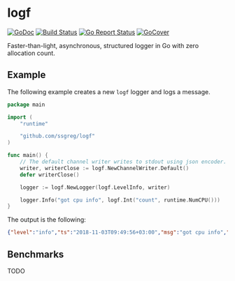 # logf

[![GoDoc](https://godoc.org/github.com/ssgreg/logf?status.svg)](https://godoc.org/github.com/ssgreg/logf)
[![Build Status](https://travis-ci.org/ssgreg/logf.svg?branch=master)](https://travis-ci.org/ssgreg/logf)
[![Go Report Status](https://goreportcard.com/badge/github.com/ssgreg/logf)](https://goreportcard.com/report/github.com/ssgreg/logf)
[![GoCover](https://gocover.io/_badge/github.com/ssgreg/logf)](https://gocover.io/github.com/ssgreg/logf)

Faster-than-light, asynchronous, structured logger in Go with zero allocation count.

## Example

The following example creates a new `logf` logger and logs a message.

```go
package main

import (
    "runtime"

    "github.com/ssgreg/logf"
)

func main() {
    // The default channel writer writes to stdout using json encoder.
    writer, writerClose := logf.NewChannelWriter.Default()
    defer writerClose()

    logger := logf.NewLogger(logf.LevelInfo, writer)

    logger.Info("got cpu info", logf.Int("count", runtime.NumCPU()))
}
```

The output is the following:

```json
{"level":"info","ts":"2018-11-03T09:49:56+03:00","msg":"got cpu info","count":8}
```

## Benchmarks

TODO
